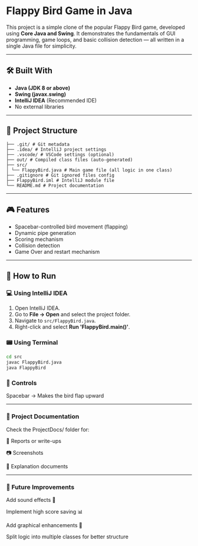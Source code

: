 # Flappy Bird Game in Java

This project is a simple clone of the popular Flappy Bird game, developed using **Core Java and Swing**. It demonstrates the fundamentals of GUI programming, game loops, and basic collision detection — all written in a single Java file for simplicity.

---

## 🛠️ Built With

- **Java (JDK 8 or above)**
- **Swing (javax.swing)**
- **IntelliJ IDEA** (Recommended IDE)
- No external libraries

---
## 📁 Project Structure
```FlappyBird/
├── .git/ # Git metadata
├── .idea/ # IntelliJ project settings
├── .vscode/ # VSCode settings (optional)
├── out/ # Compiled class files (auto-generated)
├── src/
│ └── FlappyBird.java # Main game file (all logic in one class)
├── .gitignore # Git ignored files config
├── FlappyBird.iml # IntelliJ module file
└── README.md # Project documentation
```

---

## 🎮 Features

- Spacebar-controlled bird movement (flapping)
- Dynamic pipe generation
- Scoring mechanism
- Collision detection
- Game Over and restart mechanism

---

## 🚀 How to Run

### 💻 Using IntelliJ IDEA

1. Open IntelliJ IDEA.
2. Go to **File → Open** and select the project folder.
3. Navigate to `src/FlappyBird.java`.
4. Right-click and select **Run 'FlappyBird.main()'**.

### 📟 Using Terminal

```bash
cd src
javac FlappyBird.java
java FlappyBird
```

### 🎯 Controls
Spacebar → Makes the bird flap upward

---

### 📄 Project Documentation
Check the ProjectDocs/ folder for:

📃 Reports or write-ups

📷 Screenshots

📝 Explanation documents

---

### 📌 Future Improvements
Add sound effects 🎵

Implement high score saving 📊

Add graphical enhancements 🌈

Split logic into multiple classes for better structure


